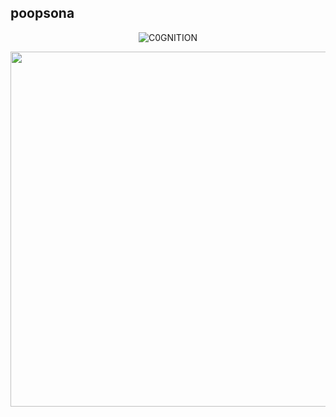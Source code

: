 ## poopsona

<p align="center"> <img src="https://komarev.com/ghpvc/?username=C0GNITION&label=Profile%20views&color=337796&style=flat" alt="C0GNITION" /> </p>
<p align="center">
  <img width="644" height="568" src="https://i.ibb.co/Zhs2XqC/20241015-143914.png">
</p>



